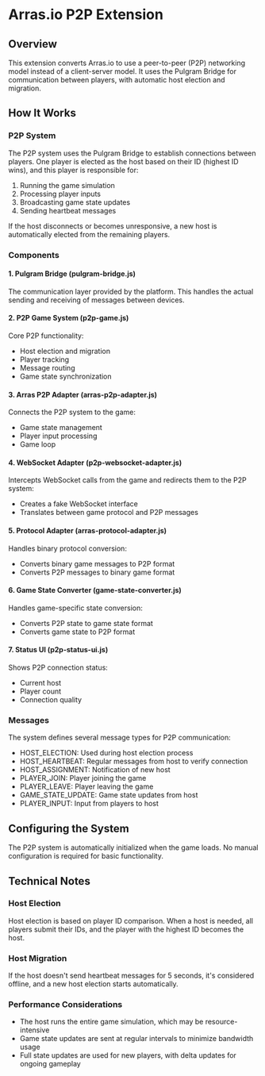 # Arras.io P2P Extension

## Overview
This extension converts Arras.io to use a peer-to-peer (P2P) networking model instead of a client-server model. It uses the Pulgram Bridge for communication between players, with automatic host election and migration.

## How It Works

### P2P System
The P2P system uses the Pulgram Bridge to establish connections between players. One player is elected as the host based on their ID (highest ID wins), and this player is responsible for:

1. Running the game simulation
2. Processing player inputs
3. Broadcasting game state updates
4. Sending heartbeat messages

If the host disconnects or becomes unresponsive, a new host is automatically elected from the remaining players.

### Components

#### 1. Pulgram Bridge (pulgram-bridge.js)
The communication layer provided by the platform. This handles the actual sending and receiving of messages between devices.

#### 2. P2P Game System (p2p-game.js)
Core P2P functionality:
- Host election and migration
- Player tracking
- Message routing
- Game state synchronization

#### 3. Arras P2P Adapter (arras-p2p-adapter.js)
Connects the P2P system to the game:
- Game state management
- Player input processing
- Game loop

#### 4. WebSocket Adapter (p2p-websocket-adapter.js)
Intercepts WebSocket calls from the game and redirects them to the P2P system:
- Creates a fake WebSocket interface
- Translates between game protocol and P2P messages

#### 5. Protocol Adapter (arras-protocol-adapter.js)
Handles binary protocol conversion:
- Converts binary game messages to P2P format
- Converts P2P messages to binary game format

#### 6. Game State Converter (game-state-converter.js)
Handles game-specific state conversion:
- Converts P2P state to game state format
- Converts game state to P2P format

#### 7. Status UI (p2p-status-ui.js)
Shows P2P connection status:
- Current host
- Player count
- Connection quality

### Messages
The system defines several message types for P2P communication:
- HOST_ELECTION: Used during host election process
- HOST_HEARTBEAT: Regular messages from host to verify connection
- HOST_ASSIGNMENT: Notification of new host
- PLAYER_JOIN: Player joining the game
- PLAYER_LEAVE: Player leaving the game
- GAME_STATE_UPDATE: Game state updates from host
- PLAYER_INPUT: Input from players to host

## Configuring the System

The P2P system is automatically initialized when the game loads. No manual configuration is required for basic functionality.

## Technical Notes

### Host Election
Host election is based on player ID comparison. When a host is needed, all players submit their IDs, and the player with the highest ID becomes the host.

### Host Migration
If the host doesn't send heartbeat messages for 5 seconds, it's considered offline, and a new host election starts automatically.

### Performance Considerations
- The host runs the entire game simulation, which may be resource-intensive
- Game state updates are sent at regular intervals to minimize bandwidth usage
- Full state updates are used for new players, with delta updates for ongoing gameplay
